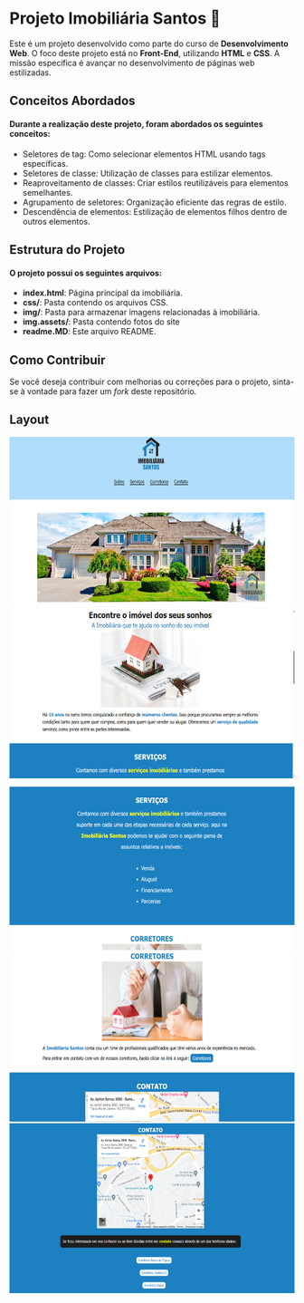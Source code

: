 # Projeto Imobiliária Santos :house_with_garden:

Este é um projeto desenvolvido como parte do curso de __Desenvolvimento Web__. O foco deste projeto está no __Front-End__, utilizando __HTML__ e __CSS__. A missão específica é avançar no desenvolvimento de páginas web estilizadas.

## Conceitos Abordados
#### Durante a realização deste projeto, foram abordados os seguintes conceitos:

- Seletores de tag: Como selecionar elementos HTML usando tags específicas.
- Seletores de classe: Utilização de classes para estilizar elementos.
- Reaproveitamento de classes: Criar estilos reutilizáveis para elementos semelhantes.
- Agrupamento de seletores: Organização eficiente das regras de estilo.
- Descendência de elementos: Estilização de elementos filhos dentro de outros elementos.



## Estrutura do Projeto
#### O projeto possui os seguintes arquivos:

- __index.html__: Página principal da imobiliária.
- __css/__: Pasta contendo os arquivos CSS.
- __img/__: Pasta para armazenar imagens relacionadas à imobiliária.
- __img.assets/__: Pasta contendo fotos do site
- __readme.MD__: Este arquivo README.

## Como Contribuir
Se você deseja contribuir com melhorias ou correções para o projeto, sinta-se à vontade para fazer um _fork_ deste repositório.

## Layout
  
<img src="assets/1.png" width="600" height="300"  alt="imagem uma casa" />

<img src="assets/2.png" width="600" height="300"  alt="imagem contratos e uma casa" />

<img src="assets/3.png" width="600" height="300"  alt=" seriços do site" />

<img src="assets/4.png" width="600" height="300"  alt="sobre os corretores" />

<img src="assets/5.png" width="600" height="300"  alt="contatos e mapa com a localidades da imobiliaria" />
